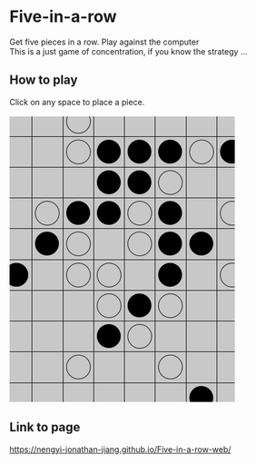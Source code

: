 # Five-in-a-row
Get five pieces in a row. Play against the computer<br>
This is a just game of concentration, if you know the strategy ...
## How to play
Click on any space to place a piece.<br><br>
<img src="https://raw.githubusercontent.com/Nengyi-Jonathan-Jiang/Five-in-a-row/main/5-in-a-row.PNG" alt="Screenshot"/>
## Link to page
https://nengyi-jonathan-jiang.github.io/Five-in-a-row-web/
